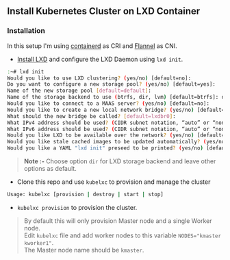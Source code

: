 ## Install Kubernetes Cluster on LXD Container

### Installation
In this setup I'm using [containerd](https://github.com/containerd/containerd) as CRI and [Flannel](https://github.com/flannel-io/flannel) as CNI.
- [Install LXD](https://linuxcontainers.org/lxd/getting-started-cli/) and configure the LXD Daemon using `lxd init`.
```sh
:~# lxd init
Would you like to use LXD clustering? (yes/no) [default=no]: 
Do you want to configure a new storage pool? (yes/no) [default=yes]: 
Name of the new storage pool [default=default]: 
Name of the storage backend to use (btrfs, dir, lvm) [default=btrfs]: dir
Would you like to connect to a MAAS server? (yes/no) [default=no]: 
Would you like to create a new local network bridge? (yes/no) [default=yes]: 
What should the new bridge be called? [default=lxdbr0]: 
What IPv4 address should be used? (CIDR subnet notation, “auto” or “none”) [default=auto]: 
What IPv6 address should be used? (CIDR subnet notation, “auto” or “none”) [default=auto]: 
Would you like LXD to be available over the network? (yes/no) [default=no]: 
Would you like stale cached images to be updated automatically? (yes/no) [default=yes] 
Would you like a YAML "lxd init" preseed to be printed? (yes/no) [default=no]:
```
> **Note :-** Choose option `dir` for LXD storage backend and leave other options as default.
- Clone this repo and use `kubelxc` to provision and manage the cluster
```sh
Usage: kubelxc [provision | destroy | start | stop]
```
- `kubelxc provision` to provision the cluster. 
> By default this will only provision Master node and a single Worker node. \
> Edit `kubelxc` file and add worker nodes to this variable `NODES="kmaster kworker1"`.\
> The Master node name should be `kmaster`.
